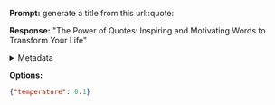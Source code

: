 **Prompt:**
generate a title from this url::quote:

**Response:**
"The Power of Quotes: Inspiring and Motivating Words to Transform Your Life"

<details><summary>Metadata</summary>

- Duration: 1255 ms
- Datetime: 2024-01-11T16:09:47.913457
- Model: gpt-3.5-turbo-0613

</details>

**Options:**
```json
{"temperature": 0.1}
```

